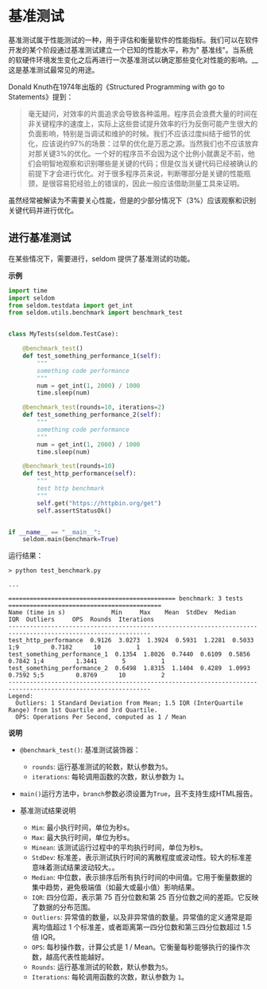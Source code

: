 # 基准测试

基准测试属于性能测试的一种，用于评估和衡量软件的性能指标。我们可以在软件开发的某个阶段通过基准测试建立一个已知的性能水平，称为"
基准线"。当系统的软硬件环境发生变化之后再进行一次基准测试以确定那些变化对性能的影响。__这是基准测试最常见的用途。

Donald Knuth在1974年出版的《Structured Programming with go to Statements》提到：

> 毫无疑问，对效率的片面追求会导致各种滥用。程序员会浪费大量的时间在非关键程序的速度上，实际上这些尝试提升效率的行为反倒可能产生很大的负面影响，特别是当调试和维护的时候。我们不应该过度纠结于细节的优化，应该说约97%的场景：过早的优化是万恶之源。当然我们也不应该放弃对那关键3%的优化。一个好的程序员不会因为这个比例小就裹足不前，他们会明智地观察和识别哪些是关键的代码；但是仅当关键代码已经被确认的前提下才会进行优化。对于很多程序员来说，判断哪部分是关键的性能瓶颈，是很容易犯经验上的错误的，因此一般应该借助测量工具来证明。

虽然经常被解读为不需要关心性能，但是的少部分情况下（3%）应该观察和识别关键代码并进行优化。

## 进行基准测试

在某些情况下，需要进行，seldom 提供了基准测试的功能。

__示例__

```python
import time
import seldom
from seldom.testdata import get_int
from seldom.utils.benchmark import benchmark_test


class MyTests(seldom.TestCase):

    @benchmark_test()
    def test_something_performance_1(self):
        """
        something code performance
        """
        num = get_int(1, 2000) / 1000
        time.sleep(num)

    @benchmark_test(rounds=10, iterations=2)
    def test_something_performance_2(self):
        """
        something code performance
        """
        num = get_int(1, 2000) / 1000
        time.sleep(num)

    @benchmark_test(rounds=10)
    def test_http_performance(self):
        """
        test http benchmark
        """
        self.get("https://httpbin.org/get")
        self.assertStatusOk()


if __name__ == "__main__":
    seldom.main(benchmark=True)
```

运行结果：

```shell
> python test_benchmark.py

...

=============================================== benchmark: 3 tests ===========================================
Name (time in s)             Min     Max    Mean  StdDev  Median     IQR  Outliers     OPS  Rounds  Iterations
--------------------------------------------------------------------------------------------------------------
test_http_performance  0.9126  3.0273  1.3924  0.5931  1.2281  0.5033 1;9         0.7182      10          1
test_something_performance_1  0.1354  1.8026  0.7440  0.6109  0.5856  0.7842 1;4         1.3441       5          1
test_something_performance_2  0.6498  1.8315  1.1404  0.4289  1.0993  0.7592 5;5         0.8769      10          2
--------------------------------------------------------------------------------------------------------------
Legend:
  Outliers: 1 Standard Deviation from Mean; 1.5 IQR (InterQuartile Range) from 1st Quartile and 3rd Quartile.
  OPS: Operations Per Second, computed as 1 / Mean
```

__说明__

* `@benchmark_test()`: 基准测试装饰器：
    * `rounds`: 运行基准测试的轮数，默认参数为`5`。
    * `iterations`: 每轮调用函数的次数，默认参数为 `1`。

* `main()`运行方法中，`branch`参数必须设置为`True`，且不支持生成HTML报告。

* 基准测试结果说明
    * `Min`: 最小执行时间，单位为秒s。
    * `Max`: 最大执行时间，单位为秒s。
    * `Minean`: 该测试运行过程中的平均执行时间，单位为秒s。
    * `StdDev`: 标准差，表示测试执行时间的离散程度或波动性。较大的标准差意味着测试结果波动较大。。
    * `Median`: 中位数，表示排序后所有执行时间的中间值。它用于衡量数据的集中趋势，避免极端值（如最大或最小值）影响结果。
    * `IQR`: 四分位距，表示第 75 百分位数和第 25 百分位数之间的差距。它反映了数据的分布范围。
    * `Outliers`: 异常值的数量，以及非异常值的数量。异常值的定义通常是距离均值超过 1 个标准差，或者距离第一四分位数和第三四分位数超过
      1.5 倍 IQR。
    * `OPS`: 每秒操作数，计算公式是 1 / Mean。它衡量每秒能够执行的操作次数，越高代表性能越好。
    * `Rounds`: 运行基准测试的轮数，默认参数为`5`。
    * `Iterations`: 每轮调用函数的次数，默认参数为 `1`。
